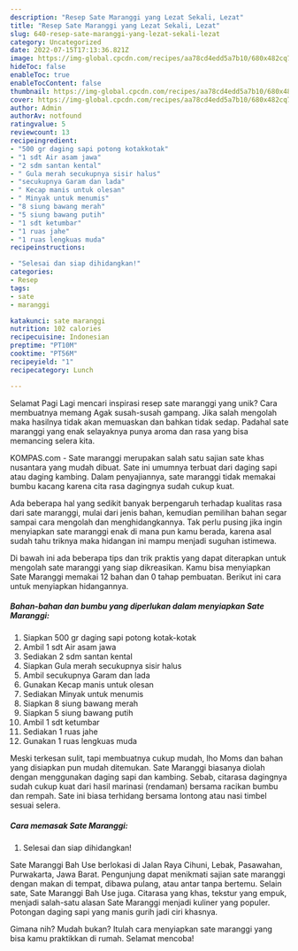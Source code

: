 ```yaml
---
description: "Resep Sate Maranggi yang Lezat Sekali, Lezat"
title: "Resep Sate Maranggi yang Lezat Sekali, Lezat"
slug: 640-resep-sate-maranggi-yang-lezat-sekali-lezat
category: Uncategorized
date: 2022-07-15T17:13:36.821Z
image: https://img-global.cpcdn.com/recipes/aa78cd4edd5a7b10/680x482cq70/sate-maranggi-foto-resep-utama.jpg
hideToc: false
enableToc: true
enableTocContent: false
thumbnail: https://img-global.cpcdn.com/recipes/aa78cd4edd5a7b10/680x482cq70/sate-maranggi-foto-resep-utama.jpg
cover: https://img-global.cpcdn.com/recipes/aa78cd4edd5a7b10/680x482cq70/sate-maranggi-foto-resep-utama.jpg
author: Admin
authorAv: notfound
ratingvalue: 5
reviewcount: 13
recipeingredient:
- "500 gr daging sapi potong kotakkotak"
- "1 sdt Air asam jawa"
- "2 sdm santan kental"
- " Gula merah secukupnya sisir halus"
- "secukupnya Garam dan lada"
- " Kecap manis untuk olesan"
- " Minyak untuk menumis"
- "8 siung bawang merah"
- "5 siung bawang putih"
- "1 sdt ketumbar"
- "1 ruas jahe"
- "1 ruas lengkuas muda"
recipeinstructions:

- "Selesai dan siap dihidangkan!"
categories:
- Resep
tags:
- sate
- maranggi

katakunci: sate maranggi 
nutrition: 102 calories
recipecuisine: Indonesian
preptime: "PT10M"
cooktime: "PT56M"
recipeyield: "1"
recipecategory: Lunch

---
```



Selamat Pagi Lagi mencari inspirasi resep sate maranggi yang unik? Cara membuatnya memang Agak susah-susah gampang. Jika salah mengolah maka hasilnya tidak akan memuaskan dan bahkan tidak sedap. Padahal sate maranggi yang enak selayaknya punya aroma dan rasa yang bisa memancing selera kita.


KOMPAS.com - Sate maranggi merupakan salah satu sajian sate khas nusantara yang mudah dibuat. Sate ini umumnya terbuat dari daging sapi atau daging kambing. Dalam penyajiannya, sate maranggi tidak memakai bumbu kacang karena cita rasa dagingnya sudah cukup kuat.

Ada beberapa hal yang sedikit banyak berpengaruh terhadap kualitas rasa dari sate maranggi, mulai dari jenis bahan, kemudian pemilihan bahan segar sampai cara mengolah dan menghidangkannya. Tak perlu pusing jika ingin menyiapkan sate maranggi enak di mana pun kamu berada, karena asal sudah tahu triknya maka hidangan ini mampu menjadi suguhan istimewa.


Di bawah ini ada beberapa tips dan trik praktis yang dapat diterapkan untuk mengolah sate maranggi yang siap dikreasikan. Kamu bisa menyiapkan Sate Maranggi memakai 12 bahan dan 0 tahap pembuatan. Berikut ini cara untuk menyiapkan hidangannya.

<!--inarticleads1-->

##### Bahan-bahan dan bumbu yang diperlukan dalam menyiapkan Sate Maranggi:

1. Siapkan 500 gr daging sapi potong kotak-kotak
1. Ambil 1 sdt Air asam jawa
1. Sediakan 2 sdm santan kental
1. Siapkan  Gula merah secukupnya sisir halus
1. Ambil secukupnya Garam dan lada
1. Gunakan  Kecap manis untuk olesan
1. Sediakan  Minyak untuk menumis
1. Siapkan 8 siung bawang merah
1. Siapkan 5 siung bawang putih
1. Ambil 1 sdt ketumbar
1. Sediakan 1 ruas jahe
1. Gunakan 1 ruas lengkuas muda


Meski terkesan sulit, tapi membuatnya cukup mudah, lho Moms dan bahan yang disiapkan pun mudah ditemukan. Sate Maranggi biasanya diolah dengan menggunakan daging sapi dan kambing. Sebab, citarasa dagingnya sudah cukup kuat dari hasil marinasi (rendaman) bersama racikan bumbu dan rempah. Sate ini biasa terhidang bersama lontong atau nasi timbel sesuai selera. 

<!--inarticleads2-->

##### Cara memasak Sate Maranggi:


1. Selesai dan siap dihidangkan!

Sate Maranggi Bah Use berlokasi di Jalan Raya Cihuni, Lebak, Pasawahan, Purwakarta, Jawa Barat. Pengunjung dapat menikmati sajian sate maranggi dengan makan di tempat, dibawa pulang, atau antar tanpa bertemu. Selain sate, Sate Maranggi Bah Use juga. Citarasa yang khas, tekstur yang empuk, menjadi salah-satu alasan Sate Maranggi menjadi kuliner yang populer. Potongan daging sapi yang manis gurih jadi ciri khasnya. 

Gimana nih? Mudah bukan? Itulah cara menyiapkan sate maranggi yang bisa kamu praktikkan di rumah. Selamat mencoba!
